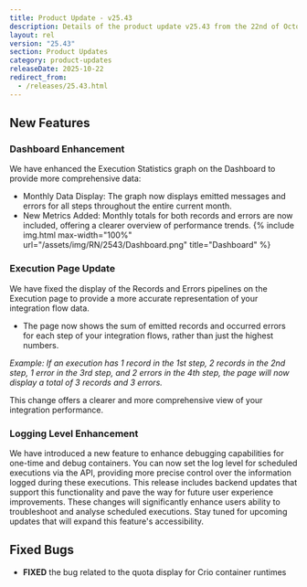 ```yaml
---
title: Product Update - v25.43
description: Details of the product update v25.43 from the 22nd of October 2025.
layout: rel
version: "25.43"
section: Product Updates
category: product-updates
releaseDate: 2025-10-22
redirect_from:
  - /releases/25.43.html
---
```


## New Features
### Dashboard Enhancement
We have enhanced the Execution Statistics graph on the Dashboard to provide more comprehensive data:
*   Monthly Data Display: The graph now displays emitted messages and errors for all steps throughout the entire current month.
*   New Metrics Added: Monthly totals for both records and errors are now included, offering a clearer overview of performance trends.
{% include img.html max-width="100%" url="/assets/img/RN/2543/Dashboard.png" title="Dashboard" %}

### Execution Page Update
We have fixed the display of the Records and Errors pipelines on the Execution page to provide a more accurate representation of your integration flow data.
* The page now shows the sum of emitted records and occurred errors for each step of your integration flows, rather than just the highest numbers.

_Example: If an execution has 1 record in the 1st step, 2 records in the 2nd step, 1 error in the 3rd step, and 2 errors in the 4th step, the page will now display a total of 3 records and 3 errors._

This change offers a clearer and more comprehensive view of your integration performance.

### Logging Level Enhancement
We have introduced a new feature to enhance debugging capabilities for one-time and debug containers. 
You can now set the log level for scheduled executions via the API, providing more precise control over the information logged during these executions. 
This release includes backend updates that support this functionality and pave the way for future user experience improvements. These changes will significantly enhance users ability to troubleshoot and analyse scheduled executions. Stay tuned for upcoming updates that will expand this feature's accessibility.

## Fixed Bugs
*   **FIXED** the bug related to the quota display for Crio container runtimes

